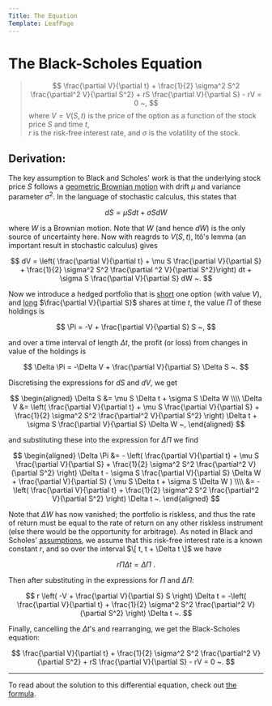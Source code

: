 ```yaml
---
Title: The Equation
Template: LeafPage
---
```


# The Black-Scholes Equation

> $$ \frac{\partial V}{\partial t} + \frac{1}{2} \sigma^2 S^2 \frac{\partial^2 V}{\partial S^2} + rS \frac{\partial V}{\partial S} - rV = 0 ~, $$
> where
> $V = V(S,t)$ is the price of the option as a function of the stock price $S$ and time $t$,  
> $r$ is the risk-free interest rate, and $\sigma$ is the volatility of the stock.

## Derivation:

The key assumption to Black and Scholes' work is that the underlying stock price $S$ follows a [geometric Brownian motion](course/finance/Black-Scholes/Brownian-motion) with drift $\mu$ and variance parameter $\sigma^2$. In the language of stochastic calculus, this states that

$$ dS = \mu S dt + \sigma S dW $$

where $W$ is a Brownian motion. Note that $W$ (and hence $dW$) is the only source of uncertainty here. Now with reagrds to $V(S,t)$, Itô's lemma (an important result in stochastic calculus) gives

$$ dV = \left( \frac{\partial V}{\partial t} + \mu S \frac{\partial V}{\partial S} + \frac{1}{2} \sigma^2 S^2 \frac{\partial ^2 V}{\partial S^2}\right) dt + \sigma S \frac{\partial V}{\partial S} dW ~. $$

Now we introduce a hedged portfolio that is [short](course/finance/Black-Scholes/Positions) one option (with value $V$), and [long](course/finance/Black-Scholes/Positions) $\frac{\partial V}{\partial S}$ shares at time $t$, the value $\Pi$ of these holdings is

$$ \Pi = -V + \frac{\partial V}{\partial S} S ~, $$

and over a time interval of length $\Delta t$, the profit (or loss) from changes in value of the holdings is

$$ \Delta \Pi = -\Delta V + \frac{\partial V}{\partial S} \Delta S ~. $$

Discretising the expressions for $dS$ and $dV$, we get

$$ \begin{aligned}
\Delta S &= \mu S \Delta t + \sigma S \Delta W \\\\
\Delta V &= \left( \frac{\partial V}{\partial t} + \mu S \frac{\partial V}{\partial S} + \frac{1}{2} \sigma^2 S^2 \frac{\partial^2 V}{\partial S^2} \right) \Delta t + \sigma S \frac{\partial V}{\partial S} \Delta W ~,
\end{aligned} $$

and substituting these into the expression for $\Delta \Pi$ we find

$$ \begin{aligned}
\Delta \Pi &= - \left( \frac{\partial V}{\partial t} + \mu S \frac{\partial V}{\partial S} + \frac{1}{2} \sigma^2 S^2 \frac{\partial^2 V}{\partial S^2} \right) \Delta t - \sigma S \frac{\partial V}{\partial S} \Delta W + \frac{\partial V}{\partial S} ( \mu S \Delta t + \sigma S \Delta W ) \\\\
&= -\left( \frac{\partial V}{\partial t} + \frac{1}{2} \sigma^2 S^2 \frac{\partial^2 V}{\partial S^2} \right) \Delta t ~.
\end{aligned} $$

Note that $\Delta W$ has now vanished; the portfolio is riskless, and thus the rate of return must be equal to  the rate of return on any other riskless instrument (else there would be the opportunity for arbitrage). As noted in Black and Scholes' [assumptions](course/finance/Black-Scholes/1Model), we assume that this risk-free interest rate is a known constant $r$, and so over the interval $\[ t, t + \Delta t \]$ we have

$$ r \Pi \Delta t = \Delta \Pi ~. $$

Then after substituting in the expressions for $\Pi$ and $\Delta \Pi$:

$$ r \left( -V + \frac{\partial V}{\partial S} S \right) \Delta t = -\left( \frac{\partial V}{\partial t} + \frac{1}{2} \sigma^2 S^2 \frac{\partial^2 V}{\partial S^2} \right) \Delta t ~. $$

Finally, cancelling the $\Delta t$'s and rearranging, we get the Black-Scholes equation:

$$ \frac{\partial V}{\partial t} + \frac{1}{2} \sigma^2 S^2 \frac{\partial^2 V}{\partial S^2} + rS \frac{\partial V}{\partial S} - rV = 0 ~. $$

---

To read about the solution to this differential equation, check out [the formula](course/finance/Black-Scholes/3Formula).
